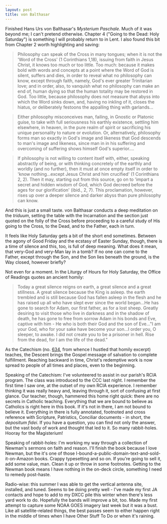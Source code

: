 ```yaml
---
layout: post
title: von Balthasar
---
```

Finished Hans Urs von Balthasar's _Mysterium Paschale_. Much of it was beyond me; I can't pretend otherwise. Chapter 4 ("Going to the Dead: Holy Saturday") is something I will probably return to in Lent. I also found this bit from Chapter 2 worth highlighting and saving:

> Philosophy can speak of the Cross in many tongues; when it is not the 'Word of the Cross' (1 Corinthians 1,18), issuing from faith in Jesus Christ, it knows too much or too little. Too much: because it makes bold with words and concepts at a point where the Word of God is silent, suffers and dies, in order to reveal what no philosophy can know, except through faith, namely, God's ever greater Trinitarian love; and in order, also, to vanquish what no philosophy can make an end of, human dying so that the human totality may be restored in God. Too little, because philosophy does not measure that abyss into which the Word sinks down, and, having no inkling of it, closes the hiatus, or deliberately festoons the appalling thing with garlands...

> Either philosophy misconceives man, failing, in Gnostic or Platonic guise, to take with full seriousness his earthly existence, settling him elsewhere, in heaven, in the pure realm of spirit or sacrificing his unique personality to nature or evolution. Or, alternatively, philosophy forms man so exactly in God's image and likeness that God descends to man's image and likeness, since man in in his suffering and overcoming of suffering shows himself God's superior....

>If philosophy is not willing to content itself with, either, speaking abstractly of being, or with thinking concretely of the earthly and worldly (and no further), then it must at once empty itself in order to 'know nothing...except Jesus Christ and him crucified' (1 Corinthians 2, 2). Then it may, starting out from this source, go on to 'impart a secret and hidden wisdom of God, which God decreed before the ages for our glorification' (ibid., 2, 7). This proclamation, however, rises up over a deeper silence and darker abyss than pure philosophy can know.

And this is just a small taste. von Balthasar conducts a deep meditation on the _triduum_, setting the table with the Incarnation and the section just quoted on the folly of the Cross before proceeding to a careful study of His going to the Cross, to the Dead, and to the Father, each in turn.

It feels like Holy Saturday gets a bit of the short end sometimes. Between the agony of Good Friday and the ecstasy of Easter Sunday, though, there is a time of silence and this, too, is full of deep meaning. What does it mean, that very-God and very-Man lay in a tomb? If no one can come to the Father, except through the Son, and the Son lies beneath the ground, is the Way closed, however briefly?

Not even for a moment. In the Liturgy of Hours for Holy Saturday, the Office of Readings quotes an ancient homily:

>Today a great silence reigns on earth, a great silence and a great stillness. A great silence because the King is asleep. the earth trembled and is still because God has fallen asleep in the flesh and he has raised up all who have slept ever since the world began...He has gone to search for Adam, our first father, as for a lost sheep. Greatly desiring to visit those who live in darkness and in the shadow of death, he has gone to free from sorrow Adam in his bonds and Eve, captive with him - He who is both their God and the son of Eve..."I am your God, who for your sake have become your son...I order you, O sleeper, to awake. I did not create you to be a prisoner in hell. Rise from the dead, for I am the life of the dead."

As the Catechism (no. [634](http://www.vatican.va/archive/ENG0015/__P1R.HTM), from whence I hustled that homily excerpt) teaches, the Descent brings the Gospel message of salvation to complete fulfillment. Reaching backward in time, Christ's redemptive work is now spread to people of all times and places, even to the beginning.

Speaking of the Catechism: I've volunteered to assist in our parish's RCIA program. The class was introduced to the CCC last night. I remember the first time I saw one, at the outset of my own RCIA experience. I remember thinking it was really heavy and, leaving through it, sort of confusing at first glance. Our teacher, though, hammered this home right quick: there are no secrets in Catholic teaching. Everything that we are bound to believe as Catholics is right here in this book. If it's not in there, I am not bound to believe it. Everything in there is fully annotated, footnoted and cross reference with Scripture, Patristics, Conciliar documents - in short, the _depositum fidei_. If you have a question, you can find not only the answer, but the vast body of work and thought that led to it. So many rabbit-holes. Hooray for the Magisterium!

Speaking of rabbit-holes: I'm working my way through a collection of Newman's sermons on faith and reason. I'll finish the book because I love Newman, but the it's one of those I-bound-a-public-domain-text-and-sold-it-on-Amazon books. Crappy typesetting and so on. If you're going to sell it, add some value, man. Clean it up or throw in some footnotes. Getting to the Newman book means I have nothing in the on-deck circle, something I need to remedy post-haste.

Radio-wise: this summer I was able to get the vertical antenna site, installed, and tuned. Seems to be doing pretty well - I've made my first JA contacts and hope to add to my DXCC pile this winter when there's less yard work to do. Hopefully the bands will improve a bit, too. Made my first attempt to capture some NOAA GOES imagery last week but it was a bust. Like all satellite-related things, the best passes seem to either happen right in the middle of times when I have Other Stuff To Do or when it's raining.

